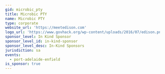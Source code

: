 ```yaml
---
gid: microbic_pty
title: Microbic PTY
name: Microbic PTY
type: corporate
website_url: 'https://meetedison.com'
logo_url: 'https://www.govhack.org/wp-content/uploads/2016/07/edison.png'
sponsor_level: In Kind Sponsor
sponsor_level_id: in-kind-sponsor
sponsor_level_desc: In-Kind Sponsors
jurisdiction: sa
events:
  - port-adelaide-enfield
is_sponsor: true
---
```

